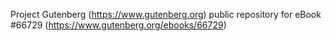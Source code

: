 Project Gutenberg (https://www.gutenberg.org) public repository for
eBook #66729 (https://www.gutenberg.org/ebooks/66729)
